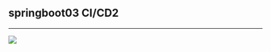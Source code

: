 ## springboot03 CI/CD2

<hr>
<img src="https://cdn.pixabay.com/photo/2025/10/01/00/29/inside-dandlion-9865287_1280.jpg">
